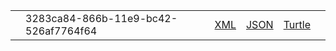 <table class="list" width="100%">
            <tr>
                <td><a href="PractitionerRole-3283ca84-866b-11e9-bc42-526af7764f64.html"></a></td>
                <td>3283ca84-866b-11e9-bc42-526af7764f64</td>
                <td><a href="PractitionerRole-3283ca84-866b-11e9-bc42-526af7764f64.xml.html">XML</a></td>
                <td><a href="PractitionerRole-3283ca84-866b-11e9-bc42-526af7764f64.json.html">JSON</a></td>
                <td><a href="PractitionerRole-3283ca84-866b-11e9-bc42-526af7764f64.ttl.html">Turtle</a></td>
                <td></td>
            </tr>
  </table>